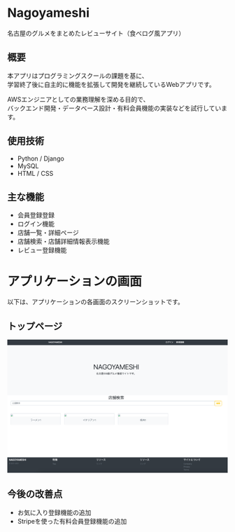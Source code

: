 # Nagoyameshi 
名古屋のグルメをまとめたレビューサイト（食べログ風アプリ）

## 概要
本アプリはプログラミングスクールの課題を基に、  
学習終了後に自主的に機能を拡張して開発を継続しているWebアプリです。  

AWSエンジニアとしての業務理解を深める目的で、  
バックエンド開発・データベース設計・有料会員機能の実装などを試行しています。

## 使用技術
- Python / Django
- MySQL
- HTML / CSS 

## 主な機能
- 会員登録登録
- ログイン機能
- 店舗一覧・詳細ページ
- 店舗検索・店舗詳細情報表示機能
- レビュー登録機能

# アプリケーションの画面
以下は、アプリケーションの各画面のスクリーンショットです。

## トップページ
![top page](./docs/toppage.png)

## 今後の改善点
- お気に入り登録機能の追加
- Stripeを使った有料会員登録機能の追加




